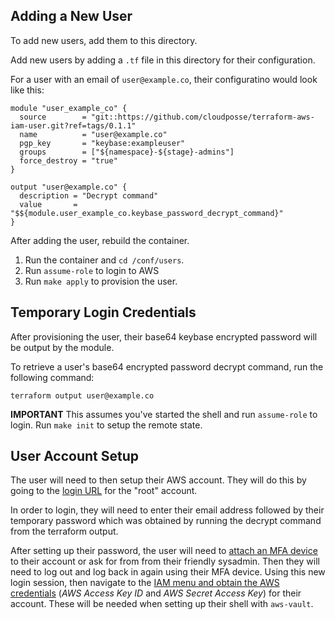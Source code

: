 
## Adding a New User

To add new users, add them to this directory.

Add new users by adding a `.tf` file in this directory for their configuration.

For a user with an email of `user@example.co`, their configuratino would look like this:

```
module "user_example_co" {
  source        = "git::https://github.com/cloudposse/terraform-aws-iam-user.git?ref=tags/0.1.1"
  name          = "user@example.co"
  pgp_key       = "keybase:exampleuser"
  groups        = ["${namespace}-${stage}-admins"]
  force_destroy = "true"
}

output "user@example.co" {
  description = "Decrypt command"
  value       = "$${module.user_example_co.keybase_password_decrypt_command}"
}
```

After adding the user, rebuild the container. 

1. Run the container and `cd /conf/users`. 
2. Run `assume-role` to login to AWS
3. Run `make apply` to provision the user.

## Temporary Login Credentials

After provisioning the user, their base64 keybase encrypted password will be output by the module. 

To retrieve a user's base64 encrypted password decrypt command, run the following command:

```
terraform output user@example.co
```

**IMPORTANT** This assumes you've started the shell and run `assume-role` to login. Run `make init` to setup the remote state.

## User Account Setup

The user will need to then setup their AWS account. They will do this by going to the [login URL](../README.md) for the "root" account.

In order to login, they will need to enter their email address followed by their temporary password which was obtained by running the decrypt command from the terraform output. 

After setting up their password, the user will need to [attach an MFA device](https://docs.aws.amazon.com/IAM/latest/UserGuide/id_credentials_mfa_enable_virtual.html) to their account or ask for from from their friendly sysadmin. Then they will need to log out and log back in again using their MFA device. Using this new login session, then navigate to the [IAM menu and obtain the AWS credentials](https://aws.amazon.com/blogs/security/wheres-my-secret-access-key/) (*AWS Access Key ID* and *AWS Secret Access Key*) for their account. These will be needed when setting up their shell with `aws-vault`.
